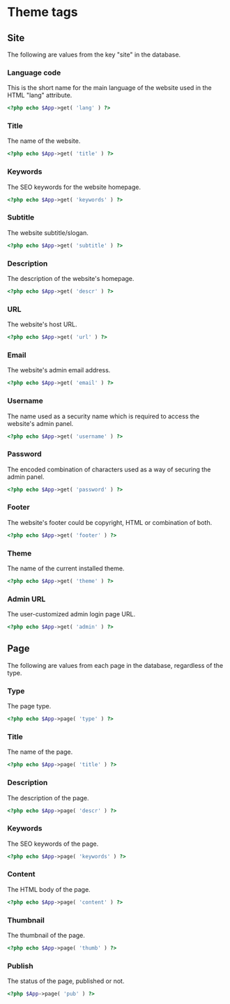 # Theme tags

## Site
The following are values from the key "site" in the database.

### Language code
This is the short name for the main language of the website used in the HTML "lang" attribute.

```php
<?php echo $App->get( 'lang' ) ?>
```

### Title
The name of the website.

```php
<?php echo $App->get( 'title' ) ?>
```

### Keywords
The SEO keywords for the website homepage.

```php
<?php echo $App->get( 'keywords' ) ?>
```

### Subtitle
The website subtitle/slogan.

```php
<?php echo $App->get( 'subtitle' ) ?>
```

### Description
The description of the website's homepage.

```php
<?php echo $App->get( 'descr' ) ?>
```

### URL
The website's host URL.

```php
<?php echo $App->get( 'url' ) ?>
```

### Email
The website's admin email address.

```php
<?php echo $App->get( 'email' ) ?>
```

### Username
The name used as a security name which is required to access the website's admin panel.

```php
<?php echo $App->get( 'username' ) ?>
```

### Password
The encoded combination of characters used as a way of securing the admin panel.

```php
<?php echo $App->get( 'password' ) ?>
```

### Footer
The website's footer could be copyright, HTML or combination of both.

```php
<?php echo $App->get( 'footer' ) ?>
```

### Theme
The name of the current installed theme.

```php
<?php echo $App->get( 'theme' ) ?>
```

### Admin URL
The user-customized admin login page URL.

```php
<?php echo $App->get( 'admin' ) ?>
```


## Page
The following are values from each page in the database, regardless of the type.

### Type
The page type.

```php
<?php echo $App->page( 'type' ) ?>
```

### Title
The name of the page.

```php
<?php echo $App->page( 'title' ) ?>
```

### Description
The description of the page.

```php
<?php echo $App->page( 'descr' ) ?>
```

### Keywords
The SEO keywords of the page.

```php
<?php echo $App->page( 'keywords' ) ?>
```

### Content
The HTML body of the page.

```php
<?php echo $App->page( 'content' ) ?>
```

### Thumbnail
The thumbnail of the page.

```php
<?php echo $App->page( 'thumb' ) ?>
```

### Publish
The status of the page, published or not.

```php
<?php $App->page( 'pub' ) ?>
```





